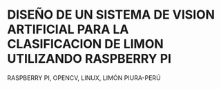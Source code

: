 # DISEÑO DE UN SISTEMA DE VISION ARTIFICIAL PARA LA CLASIFICACION DE LIMON UTILIZANDO RASPBERRY PI
RASPBERRY PI, OPENCV, LINUX, LIMÓN PIURA-PERÚ

